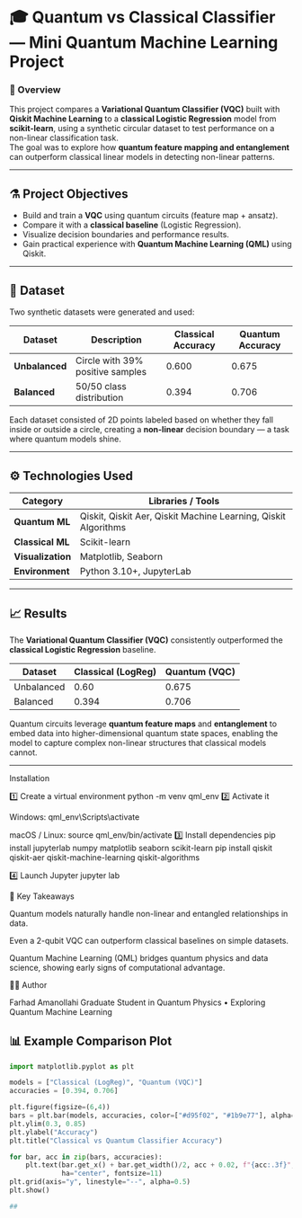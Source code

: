 # 🎓 Quantum vs Classical Classifier — Mini Quantum Machine Learning Project

### 🧠 Overview
This project compares a **Variational Quantum Classifier (VQC)** built with **Qiskit Machine Learning** to a **classical Logistic Regression** model from **scikit-learn**, using a synthetic circular dataset to test performance on a non-linear classification task.  
The goal was to explore how **quantum feature mapping and entanglement** can outperform classical linear models in detecting non-linear patterns.

---

## ⚗️ Project Objectives
- Build and train a **VQC** using quantum circuits (feature map + ansatz).  
- Compare it with a **classical baseline** (Logistic Regression).  
- Visualize decision boundaries and performance results.  
- Gain practical experience with **Quantum Machine Learning (QML)** using Qiskit.

---

## 🧩 Dataset
Two synthetic datasets were generated and used:

| Dataset | Description | Classical Accuracy | Quantum Accuracy |
|----------|--------------|--------------------|------------------|
| **Unbalanced** | Circle with 39% positive samples | 0.600 | 0.675 |
| **Balanced** | 50/50 class distribution | 0.394 | 0.706 |

Each dataset consisted of 2D points labeled based on whether they fall inside or outside a circle, creating a **non-linear** decision boundary — a task where quantum models shine.

---

## ⚙️ Technologies Used
| Category | Libraries / Tools |
|-----------|------------------|
| **Quantum ML** | Qiskit, Qiskit Aer, Qiskit Machine Learning, Qiskit Algorithms |
| **Classical ML** | Scikit-learn |
| **Visualization** | Matplotlib, Seaborn |
| **Environment** | Python 3.10+, JupyterLab |

---

## 📈 Results
The **Variational Quantum Classifier (VQC)** consistently outperformed the **classical Logistic Regression** baseline.

| Dataset | Classical (LogReg) | Quantum (VQC) |
|----------|--------------------|---------------|
| Unbalanced | 0.60 | 0.675 |
| Balanced | 0.394 | 0.706 |

Quantum circuits leverage **quantum feature maps** and **entanglement** to embed data into higher-dimensional quantum state spaces, enabling the model to capture complex non-linear structures that classical models cannot.

---
Installation

1️⃣ Create a virtual environment
python -m venv qml_env
2️⃣ Activate it

Windows: qml_env\Scripts\activate

macOS / Linux: source qml_env/bin/activate
3️⃣ Install dependencies
pip install jupyterlab numpy matplotlib seaborn scikit-learn
pip install qiskit qiskit-aer qiskit-machine-learning qiskit-algorithms

4️⃣ Launch Jupyter
jupyter lab

🧠 Key Takeaways

Quantum models naturally handle non-linear and entangled relationships in data.

Even a 2-qubit VQC can outperform classical baselines on simple datasets.

Quantum Machine Learning (QML) bridges quantum physics and data science, showing early signs of computational advantage.

👨‍💻 Author

Farhad Amanollahi
Graduate Student in Quantum Physics • Exploring Quantum Machine Learning



## 📊 Example Comparison Plot

```python
import matplotlib.pyplot as plt

models = ["Classical (LogReg)", "Quantum (VQC)"]
accuracies = [0.394, 0.706]

plt.figure(figsize=(6,4))
bars = plt.bar(models, accuracies, color=["#d95f02", "#1b9e77"], alpha=0.8)
plt.ylim(0.3, 0.85)
plt.ylabel("Accuracy")
plt.title("Classical vs Quantum Classifier Accuracy")

for bar, acc in zip(bars, accuracies):
    plt.text(bar.get_x() + bar.get_width()/2, acc + 0.02, f"{acc:.3f}", 
             ha="center", fontsize=11)
plt.grid(axis="y", linestyle="--", alpha=0.5)
plt.show()

##

